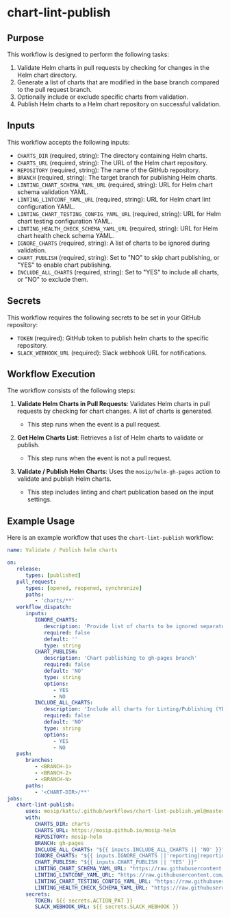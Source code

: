 # chart-lint-publish

## Purpose

This workflow is designed to perform the following tasks:
1. Validate Helm charts in pull requests by checking for changes in the Helm chart directory.
2. Generate a list of charts that are modified in the base branch compared to the pull request branch.
3. Optionally include or exclude specific charts from validation.
4. Publish Helm charts to a Helm chart repository on successful validation.

## Inputs

This workflow accepts the following inputs:
- `CHARTS_DIR` (required, string): The directory containing Helm charts.
- `CHARTS_URL` (required, string): The URL of the Helm chart repository.
- `REPOSITORY` (required, string): The name of the GitHub repository.
- `BRANCH` (required, string): The target branch for publishing Helm charts.
- `LINTING_CHART_SCHEMA_YAML_URL` (required, string): URL for Helm chart schema validation YAML.
- `LINTING_LINTCONF_YAML_URL` (required, string): URL for Helm chart lint configuration YAML.
- `LINTING_CHART_TESTING_CONFIG_YAML_URL` (required, string): URL for Helm chart testing configuration YAML.
- `LINTING_HEALTH_CHECK_SCHEMA_YAML_URL` (required, string): URL for Helm chart health check schema YAML.
- `IGNORE_CHARTS` (required, string): A list of charts to be ignored during validation.
- `CHART_PUBLISH` (required, string): Set to "NO" to skip chart publishing, or "YES" to enable chart publishing.
- `INCLUDE_ALL_CHARTS` (required, string): Set to "YES" to include all charts, or "NO" to exclude them.

## Secrets

This workflow requires the following secrets to be set in your GitHub repository:
- `TOKEN` (required): GitHub token to publish helm charts to the specific repository.
- `SLACK_WEBHOOK_URL` (required): Slack webhook URL for notifications.

## Workflow Execution

The workflow consists of the following steps:

1. **Validate Helm Charts in Pull Requests**: Validates Helm charts in pull requests by checking for chart changes. A list of charts is generated.
    - This step runs when the event is a pull request.

2. **Get Helm Charts List**: Retrieves a list of Helm charts to validate or publish.
    - This step runs when the event is not a pull request.

3. **Validate / Publish Helm Charts**: Uses the `mosip/helm-gh-pages` action to validate and publish Helm charts.
    - This step includes linting and chart publication based on the input settings.

## Example Usage

Here is an example workflow that uses the `chart-lint-publish` workflow:
```yaml
name: Validate / Publish helm charts

on:
   release:
      types: [published]
   pull_request:
      types: [opened, reopened, synchronize]
      paths:
         - 'charts/**'
   workflow_dispatch:
      inputs:
         IGNORE_CHARTS:
            description: 'Provide list of charts to be ignored separated by pipe(|)'
            required: false
            default: ''
            type: string
         CHART_PUBLISH:
            description: 'Chart publishing to gh-pages branch'
            required: false
            default: 'NO'
            type: string
            options:
               - YES
               - NO
         INCLUDE_ALL_CHARTS:
            description: 'Include all charts for Linting/Publishing (YES/NO)'
            required: false
            default: 'NO'
            type: string
            options:
               - YES
               - NO
   push:
      branches:
         - <BRANCH-1>
         - <BRANCH-2>
         - <BRANCH-N>
      paths:
         - '<CHART-DIR>/**'
jobs:
   chart-lint-publish:
      uses: mosip/kattu/.github/workflows/chart-lint-publish.yml@master
      with:
         CHARTS_DIR: charts
         CHARTS_URL: https://mosip.github.io/mosip-helm
         REPOSITORY: mosip-helm
         BRANCH: gh-pages
         INCLUDE_ALL_CHARTS: "${{ inputs.INCLUDE_ALL_CHARTS || 'NO' }}"
         IGNORE_CHARTS: "${{ inputs.IGNORE_CHARTS ||'reporting|reporting-init|activemq-artemis' }}"
         CHART_PUBLISH: "${{ inputs.CHART_PUBLISH || 'YES' }}"
         LINTING_CHART_SCHEMA_YAML_URL: "https://raw.githubusercontent.com/mosip/kattu/master/.github/helm-lint-configs/chart-schema.yaml"
         LINTING_LINTCONF_YAML_URL: "https://raw.githubusercontent.com/mosip/kattu/master/.github/helm-lint-configs/lintconf.yaml"
         LINTING_CHART_TESTING_CONFIG_YAML_URL: "https://raw.githubusercontent.com/mosip/kattu/master/.github/helm-lint-configs/chart-testing-config.yaml"
         LINTING_HEALTH_CHECK_SCHEMA_YAML_URL: "https://raw.githubusercontent.com/mosip/kattu/master/.github/helm-lint-configs/health-check-schema.yaml"
      secrets:
         TOKEN: ${{ secrets.ACTION_PAT }}
         SLACK_WEBHOOK_URL: ${{ secrets.SLACK_WEBHOOK }}
```